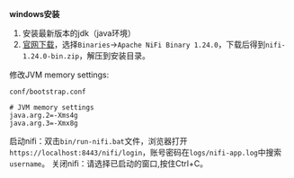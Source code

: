 **windows安装**
1. 安装最新版本的jdk（java环境）
2. [官网下载](https://nifi.apache.org/download.html)，选择`Binaries`->`Apache NiFi Binary 1.24.0`，下载后得到`nifi-1.24.0-bin.zip`，解压到安装目录。

修改JVM memory settings:
```
conf/bootstrap.conf

# JVM memory settings
java.arg.2=-Xms4g
java.arg.3=-Xmx8g
```
启动nifi：双击`bin/run-nifi.bat`文件，浏览器打开`https://localhost:8443/nifi/login`，账号密码在`logs/nifi-app.log`中搜索`username`。
关闭nifi：请选择已启动的窗口,按住Ctrl+C。
